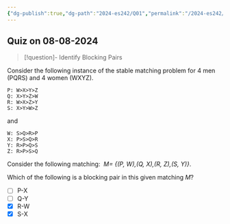 ```yaml
---
{"dg-publish":true,"dg-path":"2024-es242/Q01","permalink":"/2024-es242/q01/"}
---
```


## Quiz on 08-08-2024

>[!question]- Identify Blocking Pairs
> 
<div class="transclusion internal-embed is-loaded"><div class="markdown-embed">



Consider the following instance of the stable matching problem for 4 men (PQRS) and 4 women (WXYZ).  
  
```plaintext
P: W>X>Y>Z   
Q: X>Y>Z>W   
R: W>X>Z>Y   
S: X>Y>W>Z  
``` 

and  

```plaintext
W: S>Q>R>P  
X: P>S>Q>R  
Y: R>P>Q>S  
Z: R>P>S>Q
```

Consider the following matching:  _M= {(P, W),(Q, X),(R, Z),(S, Y)}_. 

Which of the following is a blocking pair in this given matching $M$?

- [ ] P-X
- [ ] Q-Y
- [X] R-W
- [X] S-X

</div></div>


